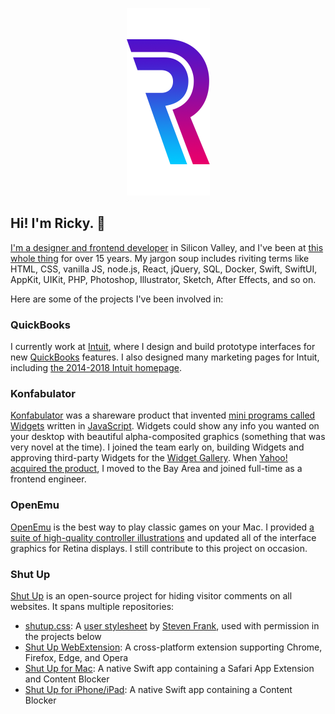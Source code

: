 <p align="center">
  <img src="https://github.com/RickyRomero/RickyRomero/raw/master/insignia.png" width="133" height="300" alt="RR insignia" />
</p>

## Hi! I'm Ricky. 👋

[I'm a designer and frontend developer][about-homepage] in Silicon Valley, and I've been at [this whole thing][about-about] for over 15 years. My jargon soup includes riviting terms like HTML, CSS, vanilla JS, node.js, React, jQuery, SQL, Docker, Swift, SwiftUI, AppKit, UIKit, PHP, Photoshop, Illustrator, Sketch, After Effects, and so on.

Here are some of the projects I've been involved in:

### QuickBooks

I currently work at [Intuit][intuit], where I design and build prototype interfaces for new [QuickBooks][intuit-quickbooks] features. I also designed many marketing pages for Intuit, including [the 2014-2018 Intuit homepage][intuit-archived-homepage].

### Konfabulator

[Konfabulator][konfabulator] was a shareware product that invented [mini programs called Widgets][konfabulator-widgets] written in [JavaScript][konfabulator-js]. Widgets could show any info you wanted on your desktop with beautiful alpha-composited graphics (something that was very novel at the time). I joined the team early on, building Widgets and approving third-party Widgets for the [Widget Gallery][konfabulator-gallery]. When [Yahoo!][konfabulator-yahoo] [acquired the product][konfabulator-acquired], I moved to the Bay Area and joined full-time as a frontend engineer.

### OpenEmu

[OpenEmu][openemu] is the best way to play classic games on your Mac. I provided [a suite of high-quality controller illustrations][openemu-controllers] and updated all of the interface graphics for Retina displays. I still contribute to this project on occasion.

### Shut Up

[Shut Up][shutup] is an open-source project for hiding visitor comments on all websites. It spans multiple repositories:

- [shutup.css][shutup-css]: A [user stylesheet][shutup-user-stylesheet] by [Steven Frank][shutup-stevenf], used with permission in the projects below
- [Shut Up WebExtension][shutup-webextension]: A cross-platform extension supporting Chrome, Firefox, Edge, and Opera
- [Shut Up for Mac][shutup-macos]: A native Swift app containing a Safari App Extension and Content Blocker
- [Shut Up for iPhone/iPad][shutup-ios]: A native Swift app containing a Content Blocker



[about-homepage]: https://rickyromero.com  (Ricky Romero Homepage)
[about-about]: https://rickyromero.com/about/  (About Ricky)

[intuit]: https://intuit.com/  (Intuit Homepage)
[intuit-quickbooks]: https://quickbooks.intuit.com/  (QuickBooks Homepage)
[intuit-archived-homepage]: https://web.archive.org/web/20140201150017/http://www.intuit.com/  (Archived Intuit Homepage)

[konfabulator]: https://web.archive.org/web/20030321004431/http://konfabulator.com/  (Archived Konfabulator Homepage)
[konfabulator-widgets]: https://rickyromero.com/widgets/  (My Konfabulator Widgets)
[konfabulator-js]: https://developer.mozilla.org/en-US/docs/Web/JavaScript  (JavaScript reference on MDN)
[konfabulator-gallery]: https://web.archive.org/web/20031008064143/http://www.widgetgallery.com/  (Konfabulator Widget Gallery)
[konfabulator-yahoo]: https://www.yahoo.com  (Yahoo! Homepage)
[konfabulator-acquired]: https://www.macworld.com/article/1046042/konfabulator.html  (Yahoo! acquires Konfabulator)

[openemu]: https://github.com/OpenEmu/OpenEmu  (OpenEmu on GitHub)
[openemu-controllers]: https://dribbble.com/RickyRomero/projects/113063-OpenEmu  (Controller Gallery on Dribbble)

[shutup]: https://rickyromero.com/shutup/  (Shut Up Homepage)
[shutup-user-stylesheet]: https://en.wikipedia.org/wiki/Style_sheet_(web_development)  (Stylesheet on Wikipedia)
[shutup-stevenf]: https://stevenf.com  (Steven Frank's Homepage)
[shutup-css]: https://github.com/panicsteve/shutup-css  (shutup-css on GitHub)
[shutup-webextension]: https://github.com/RickyRomero/shut-up-webextension  (Shut Up for Chrome, Firefox, Edge, and Opera on GitHub)
[shutup-macos]: https://github.com/RickyRomero/shut-up-native  (Shut Up for macOS Safari on GitHub)
[shutup-ios]: https://github.com/RickyRomero/shut-up-ios  (Shut Up for iOS/iPadOS Safari on GitHub)

